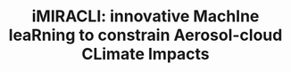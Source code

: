 ---
title: 'iMIRACLI: innovative MachIne leaRning to constrain Aerosol-cloud CLimate Impacts'
logo: 'etn.webp'
pi: 'G. Camps-Valls'
uvpi: ''
years: '2020-2023'
website: 'http://www.imiracli.eu'
funding_source: 'ETN Marie Curie Training Network'
role: ''
project_type: 'Training Network'
partners: []
---